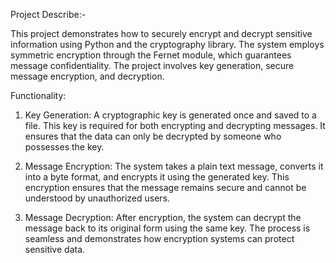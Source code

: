 Project Describe:-

This project demonstrates how to securely encrypt and decrypt sensitive information using Python and the cryptography library. The system employs symmetric encryption through the Fernet module, which guarantees message confidentiality. The project involves key generation, secure message encryption, and decryption.

Functionality:
1) Key Generation: A cryptographic key is generated once and saved to a file. This key is required for both encrypting and decrypting messages. It ensures that the data can only be decrypted by someone who possesses the key.

2) Message Encryption: The system takes a plain text message, converts it into a byte format, and encrypts it using the generated key. This encryption ensures that the message remains secure and cannot be understood by unauthorized users.

3) Message Decryption: After encryption, the system can decrypt the message back to its original form using the same key. The process is seamless and demonstrates how encryption systems can protect sensitive data.
